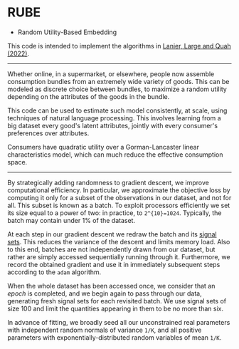# RUBE
* Random Utility-Based Embedding

This code is intended to implement the algorithms in [Lanier, Large and Quah (2022)](https://github.com/jeremy-large/varia/blob/main/LanierLargeQuah2022.pdf).

___________

Whether online, in a supermarket, or elsewhere,
people now assemble consumption bundles from an extremely wide variety of goods.
This can be modeled as discrete choice between bundles,
to maximize a random utility depending on the attributes of the goods in the bundle.

This code can be used to estimate such model consistently, at scale,
using techniques of natural language processing.
This involves learning from a big dataset every good's latent attributes,
jointly with every consumer's preferences over attributes.

Consumers have quadratic utility over a Gorman-Lancaster linear characteristics model,
which can much reduce the effective consumption space.

____________________________________

By strategically adding randomness to gradient descent,
we improve computational efficiency.
In particular, we approximate the objective loss by computing it
only for a subset of the observations in our dataset, and not for all.
This subset is known as a batch.
To exploit processors efficiently we set its size equal to a power of two: in practice, to `2^{10}=1024`.
Typically, the batch may contain under 1\% of the dataset.

At each step in our gradient descent we redraw the batch and its [signal sets](https://github.com/jeremy-large/RUBE/blob/0d795812d84f885febdf038a04a5bd579e498fbb/lib/rube/data/generator.py#L139).
This reduces the variance of the descent and limits memory load.
Also to this end, batches are not independently drawn from our dataset, but rather are simply accessed sequentially running through it.
Furthermore, we record the obtained gradient
and use it in immediately subsequent steps according to the `adam` algorithm.

When the whole dataset has been accessed once, we consider that an _epoch_ is completed,
and we begin again to pass through our data, generating fresh signal sets for each revisited batch.
We use signal sets of size 100 and limit the quantities appearing in them to be no more than six.

In advance of fitting, we broadly seed all our unconstrained real parameters with independent random normals of
variance `1/K`, and all positive parameters with exponentially-distributed random variables of mean `1/K`.
